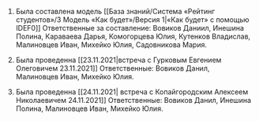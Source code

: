 1. Была составлена модель [[База знаний/Система «Рейтинг студентов»/3 Модель «Как будет»/Версия 1|«Как будет» с помощью IDEF0]]
	Ответственные за составление: Вовиков Даниил, Инешина Полина, Караваева Дарья, Комогорцева Юлия, Кутенков Владислав, Малиновцев Иван, Михейко Юлия, Садовникова Мария.
	
2. Была проведенна [[23.11.2021|встреча с Гурковым Евгением Олеговичем 23.11.2021]]
	Ответственные: Вовиков Данил, Малиновцев Иван, Михейко Юлия.
	
3. Была проведенна [[24.11.2021| встреча с Копайгородским Алексеем Николаевичем 24.11.2021]]
	Ответственные: Вовиков Данил, Инешина Полина, Малиновцев Иван, Михейко Юлия.


